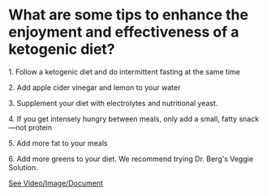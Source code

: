 # What are some tips to enhance the enjoyment and effectiveness of a ketogenic diet?

1\. Follow a ketogenic diet and do intermittent fasting at the same time

2\. Add apple cider vinegar and lemon to your water

3\. Supplement your diet with electrolytes and nutritional yeast.

4\. If you get intensely hungry between meals, only add a small, fatty snack—not protein

5\. Add more fat to your meals

6\. Add more greens to your diet. We recommend trying Dr. Berg's Veggie Solution.

 [See Video/Image/Document](https://hls-player.drberg.com/asset?path=migrated-assets/6-tricks-to-speed-keto-adaptation-drberg)